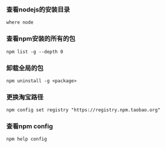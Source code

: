 ### 查看nodejs的安装目录
`where node`

### 查看npm安装的所有的包
`npm list -g --depth 0`

### 卸载全局的包
`npm uninstall -g <package>`

### 更换淘宝路径
`npm config set registry "https://registry.npm.taobao.org"`

### 查看npm config
`npm help config`